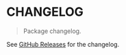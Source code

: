 # CHANGELOG

> Package changelog.

See [GitHub Releases](https://github.com/stdlib-js/stats-base-stdevch/releases) for the changelog.